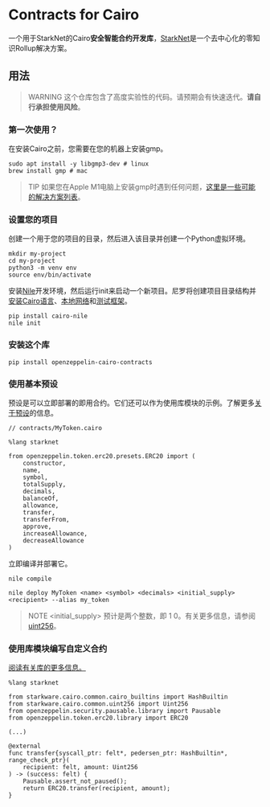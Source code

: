 # Contracts for Cairo
一个用于StarkNet的Cairo**安全智能合约开发库**，[StarkNet](https://starkware.co/product/starknet/)是一个去中心化的零知识Rollup解决方案。

## 用法

> WARNING
这个仓库包含了高度实验性的代码。请预期会有快速迭代。**请自行承担使用风险**。

### 第一次使用？
在安装Cairo之前，您需要在您的机器上安装gmp。
```
sudo apt install -y libgmp3-dev # linux
brew install gmp # mac
```

> TIP
如果您在Apple M1电脑上安装gmp时遇到任何问题，[这里是一些可能的解决方案列表](https://github.com/OpenZeppelin/nile/issues/22)。

### 设置您的项目
创建一个用于您的项目的目录，然后进入该目录并创建一个Python虚拟环境。
```
mkdir my-project
cd my-project
python3 -m venv env
source env/bin/activate
```

安装[Nile](https://github.com/OpenZeppelin/nile)开发环境，然后运行init来启动一个新项目。尼罗将创建项目目录结构并[安装Cairo语言](https://www.cairo-lang.org/docs/quickstart.html)、[本地网络](https://github.com/Shard-Labs/starknet-devnet/)和[测试框架](https://docs.pytest.org/en/6.2.x/)。

```
pip install cairo-nile
nile init
```

### 安装这个库
```
pip install openzeppelin-cairo-contracts
```

### 使用基本预设
预设是可以立即部署的即用合约。它们还可以作为使用库模块的示例。了解更多[关于预设](./Extensibility.md#预设)的信息。
```
// contracts/MyToken.cairo

%lang starknet

from openzeppelin.token.erc20.presets.ERC20 import (
    constructor,
    name,
    symbol,
    totalSupply,
    decimals,
    balanceOf,
    allowance,
    transfer,
    transferFrom,
    approve,
    increaseAllowance,
    decreaseAllowance
)
```

立即编译并部署它。

```
nile compile

nile deploy MyToken <name> <symbol> <decimals> <initial_supply> <recipient> --alias my_token
```

> NOTE
<initial_supply> 预计是两个整数，即 1 0。有关更多信息，请参阅 [uint256](./Utilities.md#uint256)。

### 使用库模块编写自定义合约
[阅读有关库的更多信息。](./Extensibility.md#库)
```
%lang starknet

from starkware.cairo.common.cairo_builtins import HashBuiltin
from starkware.cairo.common.uint256 import Uint256
from openzeppelin.security.pausable.library import Pausable
from openzeppelin.token.erc20.library import ERC20

(...)

@external
func transfer{syscall_ptr: felt*, pedersen_ptr: HashBuiltin*, range_check_ptr}(
    recipient: felt, amount: Uint256
) -> (success: felt) {
    Pausable.assert_not_paused();
    return ERC20.transfer(recipient, amount);
}
```
